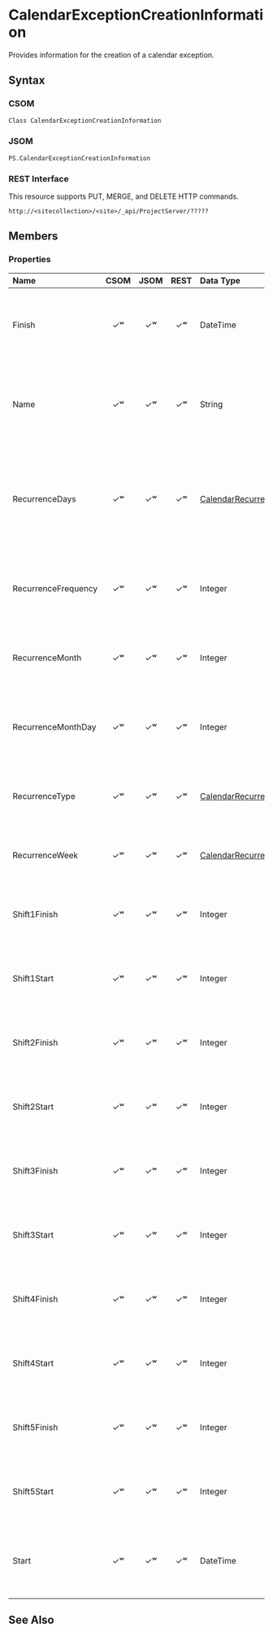 [comment]: # (Name:CalendarExceptionCreationInformation)
[comment]: # (Type:Object)
[comment]: # (Status:Incomplete)
[comment]: # (GeneratedDate:2016-12-13 18:12:21Z)

# CalendarExceptionCreationInformation

Provides information for the creation of a calendar exception.



## Syntax

### CSOM

```C#
Class CalendarExceptionCreationInformation 
```
### JSOM

```
PS.CalendarExceptionCreationInformation
```
### REST Interface

This resource supports PUT, MERGE, and DELETE HTTP commands.

```
http://<sitecollection>/<site>/_api/ProjectServer/?????
```


## Members

### Properties

|**Name**|**CSOM**|**JSOM**|**REST**|**Data Type**|**Description**|
|:-----|:-----:|:-----:|:-----:|:-----|:-----|
|Finish|&#x2713;&#x02B7;|&#x2713;&#x02B7;|&#x2713;&#x02B7;|DateTime|Gets or sets the date and time that the calendar exception ends.|
|Name|&#x2713;&#x02B7;|&#x2713;&#x02B7;|&#x2713;&#x02B7;|String|Gets or sets the name given for the calendar exception, such as Vacation.|
|RecurrenceDays|&#x2713;&#x02B7;|&#x2713;&#x02B7;|&#x2713;&#x02B7;|[CalendarRecurrenceDays](CalendarRecurrenceDays.md)|Gets or sets a mask that represents the days of the week on which the calendar exception is effective.|
|RecurrenceFrequency|&#x2713;&#x02B7;|&#x2713;&#x02B7;|&#x2713;&#x02B7;|Integer|Gets or sets the interval at which the calendar exception occurs.|
|RecurrenceMonth|&#x2713;&#x02B7;|&#x2713;&#x02B7;|&#x2713;&#x02B7;|Integer|Gets or sets the month when setting a yearly recurrence.|
|RecurrenceMonthDay|&#x2713;&#x02B7;|&#x2713;&#x02B7;|&#x2713;&#x02B7;|Integer|Gets or sets the day of the month when setting a yearly recurrence.|
|RecurrenceType|&#x2713;&#x02B7;|&#x2713;&#x02B7;|&#x2713;&#x02B7;|[CalendarRecurrenceType](CalendarRecurrenceType.md)|Gets or sets the recurrence type for the calendar exception.|
|RecurrenceWeek|&#x2713;&#x02B7;|&#x2713;&#x02B7;|&#x2713;&#x02B7;|[CalendarRecurrenceWeek](CalendarRecurrenceWeek.md)|Gets or sets the week number of a monthly occurrence.|
|Shift1Finish|&#x2713;&#x02B7;|&#x2713;&#x02B7;|&#x2713;&#x02B7;|Integer|Gets or sets the minute of the day that the first shift ends.|
|Shift1Start|&#x2713;&#x02B7;|&#x2713;&#x02B7;|&#x2713;&#x02B7;|Integer|Gets or sets the minute of the day that the first shift starts.|
|Shift2Finish|&#x2713;&#x02B7;|&#x2713;&#x02B7;|&#x2713;&#x02B7;|Integer|Gets or sets the minute of the day that the second shift ends.|
|Shift2Start|&#x2713;&#x02B7;|&#x2713;&#x02B7;|&#x2713;&#x02B7;|Integer|Gets or sets the minute of the day that the second shift starts.|
|Shift3Finish|&#x2713;&#x02B7;|&#x2713;&#x02B7;|&#x2713;&#x02B7;|Integer|Gets or sets the minute of the day that the third shift ends.|
|Shift3Start|&#x2713;&#x02B7;|&#x2713;&#x02B7;|&#x2713;&#x02B7;|Integer|Gets or sets the minute of the day that the third shift starts.|
|Shift4Finish|&#x2713;&#x02B7;|&#x2713;&#x02B7;|&#x2713;&#x02B7;|Integer|Gets or sets the minute of the day that the fourth shift ends.|
|Shift4Start|&#x2713;&#x02B7;|&#x2713;&#x02B7;|&#x2713;&#x02B7;|Integer|Gets or sets the minute of the day that the fourth shift starts.|
|Shift5Finish|&#x2713;&#x02B7;|&#x2713;&#x02B7;|&#x2713;&#x02B7;|Integer|Gets or sets the minute of the day that the fifth shift ends.|
|Shift5Start|&#x2713;&#x02B7;|&#x2713;&#x02B7;|&#x2713;&#x02B7;|Integer|Gets or sets the minute of the day that the fifth shift starts.|
|Start|&#x2713;&#x02B7;|&#x2713;&#x02B7;|&#x2713;&#x02B7;|DateTime|Gets or sets the date and time that the calendar exception starts.|






## See Also
